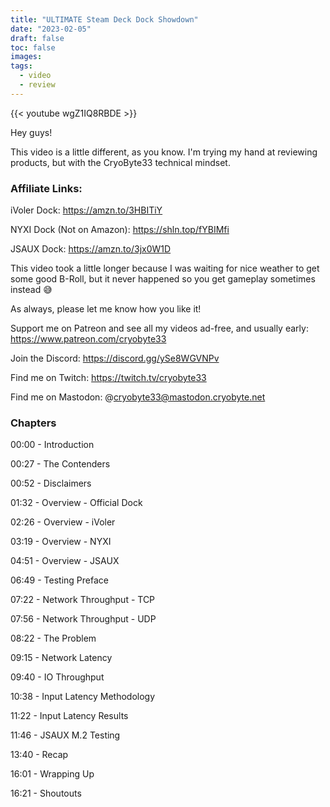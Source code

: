 ```yaml
---
title: "ULTIMATE Steam Deck Dock Showdown"
date: "2023-02-05"
draft: false
toc: false
images:
tags:
  - video
  - review
---
```


{{< youtube wgZ1IQ8RBDE  >}}

Hey guys!

This video is a little different, as you know. I'm trying my hand at reviewing products, but with the CryoByte33 
technical mindset.

### Affiliate Links:
iVoler Dock: https://amzn.to/3HBITiY

NYXI Dock (Not on Amazon): https://shln.top/fYBIMfi

JSAUX Dock: https://amzn.to/3jx0W1D

This video took a little longer because I was waiting for nice weather to get some good B-Roll, but it never happened so you get gameplay sometimes instead 😅

As always, please let me know how you like it!

Support me on Patreon and see all my videos ad-free, and usually early: https://www.patreon.com/cryobyte33

Join the Discord: https://discord.gg/ySe8WGVNPv

Find me on Twitch: https://twitch.tv/cryobyte33

Find me on Mastodon: @cryobyte33@mastodon.cryobyte.net

### Chapters
00:00 - Introduction

00:27 - The Contenders

00:52 - Disclaimers

01:32 - Overview - Official Dock

02:26 - Overview - iVoler

03:19 - Overview - NYXI

04:51 - Overview - JSAUX

06:49 - Testing Preface

07:22 - Network Throughput - TCP

07:56 - Network Throughput - UDP

08:22 - The Problem

09:15 - Network Latency

09:40 - IO Throughput

10:38 - Input Latency Methodology

11:22 - Input Latency Results

11:46 - JSAUX M.2 Testing

13:40 - Recap

16:01 - Wrapping Up

16:21 - Shoutouts